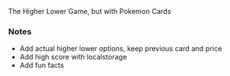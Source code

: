 The Higher Lower Game, but with Pokemon Cards

### Notes

- Add actual higher lower options, keep previous card and price
- Add high score with localstorage
- Add fun facts
